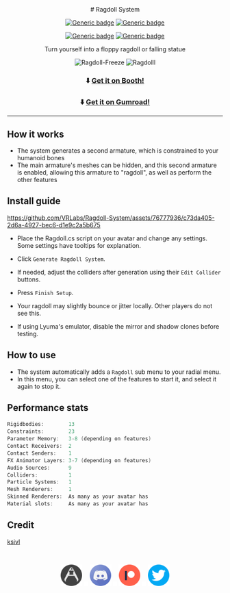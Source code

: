 <div align="center">
# Ragdoll System

[![Generic badge](https://img.shields.io/badge/Unity-2019.4.31f1-lightblue.svg)](https://unity3d.com/unity/whats-new/2019.4.31)
[![Generic badge](https://img.shields.io/badge/SDK-AvatarSDK3-lightblue.svg)](https://vrchat.com/home/download)

[![Generic badge](https://img.shields.io/discord/706913824607043605?color=%237289da&label=DISCORD&logo=Discord&style=for-the-badge)](https://discord.vrlabs.dev/)
[![Generic badge](https://img.shields.io/endpoint.svg?url=https%3A%2F%2Fshieldsio-patreon.vercel.app%2Fapi%3Fusername%3Dvrlabs%26type%3Dpatrons&style=for-the-badge)](https://patreon.vrlabs.dev/)

Turn yourself into a floppy ragdoll or falling statue

![Ragdoll-Freeze](https://github.com/VRLabs/Ragdoll-System/assets/76777936/42bb5b1a-05a3-42fe-ba40-e749cbc4a7b4)
![Ragdolll](https://github.com/VRLabs/Ragdoll-System/assets/76777936/bf5fd723-3971-4858-a430-f125bfde6456)



### ⬇️ [Get it on Booth!](https://vrlabs.booth.pm/items/2911183)
### ⬇️ [Get it on Gumroad!](https://vrlabs.gumroad.com/l/ragdoll-system)

</div>

---

## How it works
* The system generates a second armature, which is constrained to your humanoid bones
* The main armature's meshes can be hidden, and this second armature is enabled, allowing this armature to "ragdoll", as well as perform the other features

## Install guide

https://github.com/VRLabs/Ragdoll-System/assets/76777936/c73da405-2d6a-4927-bec6-d1e9c2a5b675

* Place the Ragdoll.cs script on your avatar and change any settings. Some settings have tooltips for explanation. 
* Click ``Generate Ragdoll System``.
* If needed, adjust the colliders after generation using their ``Edit Collider`` buttons.
* Press ``Finish Setup``.

* Your ragdoll may slightly bounce or jitter locally. Other players do not see this.
* If using Lyuma's emulator, disable the mirror and shadow clones before testing.

## How to use

* The system automatically adds a ``Ragdoll`` sub menu to your radial menu. 
* In this menu, you can select one of the features to start it, and select it again to stop it.

## Performance stats

```c++
Rigidbodies:        13
Constraints:        23
Parameter Memory:   3-8 (depending on features)
Contact Receivers:  2
Contact Senders:    1
FX Animator Layers: 3-7 (depending on features)
Audio Sources:      9
Colliders:          1
Particle Systems:   1
Mesh Renderers:     1
Skinned Renderers:  As many as your avatar has
Material slots:     As many as your avatar has

```

## Credit

[ksivl](https://github.com/ksivl)

​

<div align="center">

[<img src="https://github.com/VRLabs/Resources/raw/main/Icons/VRLabs.png" width="50" height="50">](https://vrlabs.dev "VRLabs")
<img src="https://github.com/VRLabs/Resources/raw/main/Icons/Empty.png" width="10">
[<img src="https://github.com/VRLabs/Resources/raw/main/Icons/Discord.png" width="50" height="50">](https://discord.vrlabs.dev/ "VRLabs")
<img src="https://github.com/VRLabs/Resources/raw/main/Icons/Empty.png" width="10">
[<img src="https://github.com/VRLabs/Resources/raw/main/Icons/Patreon.png" width="50" height="50">](https://patreon.vrlabs.dev/ "VRLabs")
<img src="https://github.com/VRLabs/Resources/raw/main/Icons/Empty.png" width="10">
[<img src="https://github.com/VRLabs/Resources/raw/main/Icons/Twitter.png" width="50" height="50">](https://twitter.com/vrlabsdev "VRLabs")

</div>

